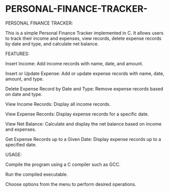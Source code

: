 # PERSONAL-FINANCE-TRACKER-
PERSONAL FINANCE TRACKER:

This is a simple Personal Finance Tracker implemented in C. It allows users to track their income and expenses, view records, delete expense records by date and type, and calculate net balance.

FEATURES:

Insert Income: Add income records with name, date, and amount.

Insert or Update Expense: Add or update expense records with name, date, amount, and type.

Delete Expense Record by Date and Type: Remove expense records based on date and type.

View Income Records: Display all income records.

View Expense Records: Display expense records for a specific date.

View Net Balance: Calculate and display the net balance based on income and expenses.

Get Expense Records up to a Given Date: Display expense records up to a specified date.

USAGE:

Compile the program using a C compiler such as GCC.

Run the compiled executable.

Choose options from the menu to perform desired operations.

